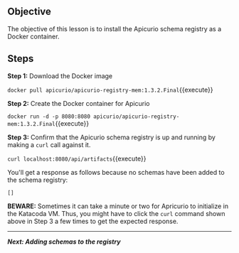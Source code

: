 ## Objective
The objective of this lesson is to install the Apicurio schema registry as a Docker container.

## Steps

**Step 1:** Download the Docker image

`docker pull apicurio/apicurio-registry-mem:1.3.2.Final`{{execute}}

**Step 2:** Create the Docker container for Apicurio

`docker run -d -p 8080:8080 apicurio/apicurio-registry-mem:1.3.2.Final`{{execute}}

**Step 3:** Confirm that the Apicurio schema registry is up and running by making a `curl` call against it.

`curl localhost:8080/api/artifacts`{{execute}}

You'll get a response as follows because no schemas have been added to the schema registry:

`[]`

**BEWARE:** Sometimes it can take a minute or two for Apricurio to initialize in the Katacoda VM. Thus, you might have to click the `curl` command shown above in Step 3 a few times to get the expected response.

---

***Next: Adding schemas to the registry***
